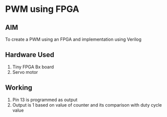 # PWM using FPGA
 
## AIM 
To create a PWM using an FPGA and implementation using Verilog

## Hardware Used
1. Tiny FPGA Bx board
2. Servo motor

## Working
1. Pin 13 is programmed as output
2. Output is 1 based on value of counter and its comparison with duty cycle value

